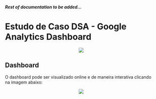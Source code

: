 ***Rest of documentation to be added...***

# Estudo de Caso DSA - Google Analytics Dashboard

<p align="center">
  <img src="https://i.imgur.com/hStRd9e.png"/>
</p>

## Dashboard

O dashboard pode ser visualizado online e de maneira interativa clicando na imagem abaixo:

<p align="center">
<a href="https://app.powerbi.com/view?r=eyJrIjoiZDI0NTE3OGMtODY3Yi00ODg1LTk5MGItM2QzODdlY2UwYjIwIiwidCI6ImMwZDAzYmU4LTdkNWUtNGVkMS04MGJkLWQxZDIwYmExNGE3MSJ9"><img src="https://i.imgur.com/N7O1uOa.png"></a>
</p>